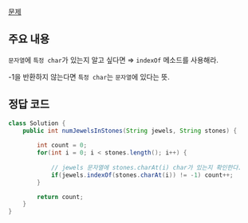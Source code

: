 [문제](https://leetcode.com/problems/jewels-and-stones/submissions/)


## 주요 내용 

`문자열`에 `특정 char`가 있는지 알고 싶다면 ⇒ `indexOf` 메소드를 사용해라.

-1을 반환하지 않는다면 `특정 char`는 `문자열`에 있다는 뜻. 

## 정답 코드 

``` java
class Solution {
    public int numJewelsInStones(String jewels, String stones) {
        
        int count = 0; 
        for(int i = 0; i < stones.length(); i++) {
        
            // jewels 문자열에 stones.charAt(i) char가 있는지 확인한다.
            if(jewels.indexOf(stones.charAt(i)) != -1) count++;
        }

        return count; 
    }
}
```
